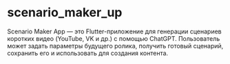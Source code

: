 # scenario_maker_up
Scenario Maker App — это Flutter-приложение для генерации сценариев коротких видео (YouTube, VK и др.) с помощью ChatGPT. Пользователь может задать параметры будущего ролика, получить готовый сценарий, сохранить его и использовать для создания контента.

